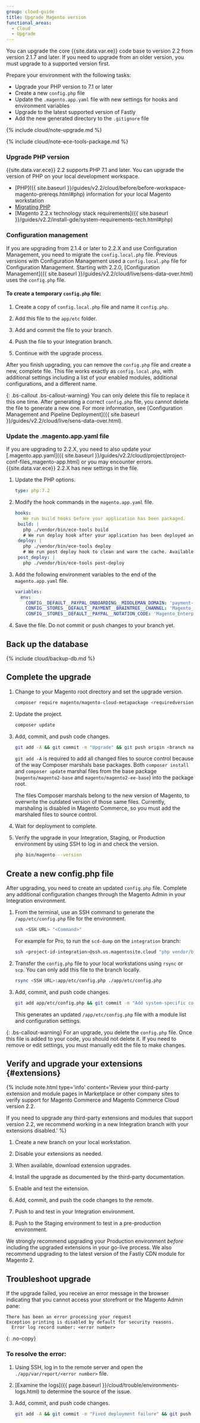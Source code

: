 ```yaml
---
group: cloud-guide
title: Upgrade Magento version
functional_areas:
  - Cloud
  - Upgrade
---
```


You can upgrade the core {{site.data.var.ee}} code base to version 2.2 from version 2.1.7 and later. If you need to upgrade from an older version, you must upgrade to a supported version first.

Prepare your environment with the following tasks:

- Upgrade your PHP version to 7.1 or later
- Create a new `config.php` file
- Update the `.magento.app.yaml` file with new settings for hooks and environment variables
- Upgrade to the latest supported version of Fastly
- Add the new generated directory to the `.gitignore` file

{% include cloud/note-upgrade.md %}

{% include cloud/note-ece-tools-package.md %}

### Upgrade PHP version

{{site.data.var.ece}} 2.2 supports PHP 7.1 and later. You can upgrade the version of PHP on your local development workspace.

- [PHP]({{ site.baseurl }}/guides/v2.2/cloud/before/before-workspace-magento-prereqs.html#php) information for your local Magento workstation
- [Migrating PHP](http://php.net/manual/en/migration71.php)
- [Magento 2.2.x technology stack requirements]({{ site.baseurl }}/guides/v2.2/install-gde/system-requirements-tech.html#php)

### Configuration management

If you are upgrading from 2.1.4 or later to 2.2.X and use Configuration Management, you need to migrate the `config.local.php` file. Previous versions with Configuration Management used a `config.local.php` file for Configuration Management. Starting with 2.2.0, [Configuration Management]({{ site.baseurl }}/guides/v2.2/cloud/live/sens-data-over.html) uses the `config.php` file.

#### To create a temporary `config.php` file:

1. Create a copy of `config.local.php` file and name it `config.php`.

1. Add this file to the `app/etc` folder.

1. Add and commit the file to your branch.

1. Push the file to your Integration branch.

1. Continue with the upgrade process.

After you finish upgrading, you can remove the `config.php` file and create a new, complete file. This file works exactly as `config.local.php`, with additional settings including a list of your enabled modules, additional configurations, and a different name.

{: .bs-callout .bs-callout-warning}
You can only delete this file to replace it this one time. After generating a correct `config.php` file, you cannot delete the file to generate a new one. For more information, see [Configuration Management and Pipeline Deployment]({{ site.baseurl }}/guides/v2.2/cloud/live/sens-data-over.html).

### Update the .magento.app.yaml file

If you are upgrading to 2.2.X, you need to also update your [.magento.app.yaml]({{ site.baseurl }}/guides/v2.2/cloud/project/project-conf-files_magento-app.html) or you may encounter errors. {{site.data.var.ece}} 2.2.X has new settings in the file.

1. Update the PHP options.

   ```yaml
   type: php:7.2
   ```

1. Modify the hook commands in the `magento.app.yaml` file.

   ```yaml
   hooks:
      We run build hooks before your application has been packaged.
    build: |
      php ./vendor/bin/ece-tools build
      # We run deploy hook after your application has been deployed and started.
    deploy: |
      php ./vendor/bin/ece-tools deploy
      # We run post deploy hook to clean and warm the cache. Available with ECE-Tools 2002.0.10.
    post_deploy: |
      php ./vendor/bin/ece-tools post-deploy
   ```

1. Add the following environment variables to the end of the `magento.app.yaml` file.

    ```yaml
    variables:
      env:
        CONFIG__DEFAULT__PAYPAL_ONBOARDING__MIDDLEMAN_DOMAIN: 'payment-broker.magento.com'
        CONFIG__STORES__DEFAULT__PAYMENT__BRAINTREE__CHANNEL: 'Magento_Enterprise_Cloud_BT'
        CONFIG__STORES__DEFAULT__PAYPAL__NOTATION_CODE: 'Magento_Enterprise_Cloud'
    ```

1. Save the file. Do not commit or push changes to your branch yet.

## Back up the database

{% include cloud/backup-db.md %}

## Complete the upgrade

1. Change to your Magento root directory and set the upgrade version.

    ```bash
    composer require magento/magento-cloud-metapackage <requiredversion> --no-update
    ```

1. Update the project.

    ```bash
    composer update
    ```

1. Add, commit, and push code changes.

    ```bash
    git add -A && git commit -m "Upgrade" && git push origin <branch name>
    ```

    `git add -A` is required to add all changed files to source control because of the way Composer marshals base packages. Both `composer install` and `composer update` marshal files from the base package (`magento/magento2-base` and `magento/magento2-ee-base`) into the package root.

    The files Composer marshals belong to the new version of Magento, to overwrite the outdated version of those same files. Currently, marshaling is disabled in Magento Commerce, so you must add the marshaled files to source control.

1. Wait for deployment to complete.

1. Verify the upgrade in your Integration, Staging, or Production environment by using SSH to log in and check the version.

    ```bash
    php bin/magento --version
    ```

## Create a new config.php file

After upgrading, you need to create an updated `config.php` file. Complete any additional configuration changes through the Magento Admin in your Integration environment.

1. From the terminal, use an SSH command to generate the `/app/etc/config.php` file for the environment.

    ```bash
    ssh <SSH URL> "<Command>"
    ```

    For example for Pro, to run the `scd-dump` on the `integration` branch:

    ```bash
    ssh <project-id-integration>@ssh.us.magentosite.cloud "php vendor/bin/m2-ece-scd-dump"
    ```

1. Transfer the `config.php` file to your local workstations using `rsync` or `scp`. You can only add this file to the branch locally.

    ```bash
    rsync <SSH URL>:app/etc/config.php ./app/etc/config.php
    ```

1. Add, commit, and push code changes.

   ```bash
   git add app/etc/config.php && git commit -m "Add system-specific configuration" && git push origin master
   ```

    This generates an updated `/app/etc/config.php` file with a module list and configuration settings.

{: .bs-callout-warning}
For an upgrade, you delete the `config.php` file. Once this file is added to your code, you should not delete it. If you need to remove or edit settings, you must manually edit the file to make changes.

## Verify and upgrade your extensions {#extensions}

{%
include note.html
type='info'
content='Review your third-party extension and module pages in Marketplace or other company sites to verify support for Magento Commerce and Magento Commerce Cloud version 2.2.

If you need to upgrade any third-party extensions and modules that support version 2.2, we recommend working in a new Integration branch with your extensions disabled.'
%}

1. Create a new branch on your local workstation.

1. Disable your extensions as needed.

1. When available, download extension upgrades.

1. Install the upgrade as documented by the third-party documentation.

1. Enable and test the extension.

1. Add, commit, and push the code changes to the remote.

1. Push to and test in your Integration environment.

1. Push to the Staging environment to test in a pre-production environment.

We strongly recommend upgrading your Production environment _before_ including the upgraded extensions in your go-live process.
We also recommend upgrading to the latest version of the Fastly CDN module for Magento 2.

## Troubleshoot upgrade

If the upgrade failed, you receive an error message in the browser indicating that you cannot access your storefront or the Magento Admin pane:

```terminal
There has been an error processing your request
Exception printing is disabled by default for security reasons.
  Error log record number: <error number>
```
{: .no-copy}

### To resolve the error:

1. Using SSH, log in to the remote server and open the `./app/var/report/<error number>` file.

1. [Examine the logs]({{ page.baseurl }}/cloud/trouble/environments-logs.html) to determine the source of the issue.

1. Add, commit, and push code changes.

    ```bash
    git add -A && git commit -m "Fixed deployment failure" && git push origin <branch name>
    ```
